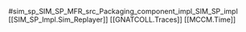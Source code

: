 #sim_sp_SIM_SP_MFR_src_Packaging_component_impl_SIM_SP_impl
[[SIM_SP_Impl.Sim_Replayer]]
[[GNATCOLL.Traces]]
[[MCCM.Time]]
